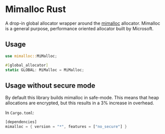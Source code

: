 # Mimalloc Rust

A drop-in global allocator wrapper around the [mimalloc](https://github.com/microsoft/mimalloc) allocator.
Mimalloc is a general purpose, performance oriented allocator built by Microsoft.

## Usage
```rust
use mimalloc::MiMalloc;

#[global_allocator]
static GLOBAL: MiMalloc = MiMalloc;
```

## Usage without secure mode
By default this library builds mimalloc in safe-mode. This means that
heap allocations are encrypted, but this results in a 3% increase in overhead.

In `Cargo.toml`:
```rust
[dependencies]
mimalloc = { version = "*", features = ["no_secure"] }
```

